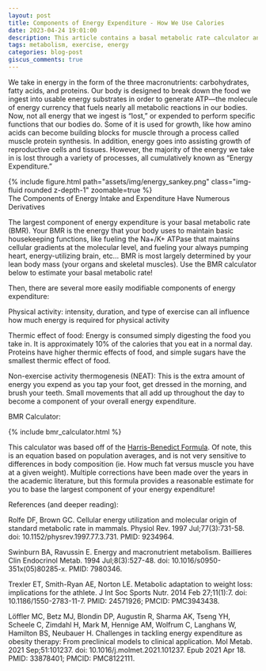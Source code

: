 ```yaml
---
layout: post
title: Components of Energy Expenditure - How We Use Calories
date: 2023-04-24 19:01:00
description: This article contains a basal metabolic rate calculator and an interactive graphic of the components of energy expenditure.
tags: metabolism, exercise, energy
categories: blog-post
giscus_comments: true
---
```

We take in energy in the form of the three macronutrients: carbohydrates, fatty acids, and proteins. Our body is designed to break down the food we ingest into usable energy substrates in order to generate ATP—the molecule of energy currency that fuels nearly all metabolic reactions in our bodies. Now, not all energy that we ingest is “lost,” or expended to perform specific functions that our bodies do. Some of it is used for growth, like how amino acids can become building blocks for muscle through a process called muscle protein synthesis. In addition, energy goes into assisting growth of reproductive cells and tissues. However, the majority of the energy we take in is lost through a variety of processes, all cumulatively known as “Energy Expenditure.”

<div class="row mt-3">
    <div class="col-sm mt-3 mt-md-0">
        {% include figure.html path="assets/img/energy_sankey.png" class="img-fluid rounded z-depth-1" zoomable=true %}
    </div>
</div>
<div class="caption">
    The Components of Energy Intake and Expenditure Have Numerous Derivatives
</div>

The largest component of energy expenditure is your basal metabolic rate (BMR). Your BMR is the energy that your body uses to maintain basic housekeeping functions, like fueling the Na+/K+ ATPase that maintains cellular gradients at the molecular level, and fueling your always pumping heart, energy-utilizing brain, etc… BMR is most largely determined by your lean body mass (your organs and skeletal muscles). Use the BMR calculator below to estimate your basal metabolic rate!

Then, there are several more easily modifiable components of energy expenditure:    

Physical activity: intensity, duration, and type of exercise can all influence how much energy is required for physical activity

Thermic effect of food: Energy is consumed simply digesting the food you take in. It is approximately 10% of the calories that you eat in a normal day. Proteins have higher thermic effects of food, and simple sugars have the smallest thermic effect of food.

Non-exercise activity thermogenesis (NEAT): This is the extra amount of energy you expend as you tap your foot, get dressed in the morning, and brush your teeth. Small movements that all add up throughout the day to become a component of your overall energy expenditure.

BMR Calculator:

{% include bmr_calculator.html %}

This calculator was based off of the <a href="https://en.wikipedia.org/wiki/Harris–Benedict_equation">Harris-Benedict Formula</a>. Of note, this is an equation based on population averages, and is not very sensitive to differences in body composition (ie. How much fat versus muscle you have at a given weight). Multiple corrections have been made over the years in the academic literature, but this formula provides a reasonable estimate for you to base the largest component of your energy expenditure!

References (and deeper reading): 

Rolfe DF, Brown GC. Cellular energy utilization and molecular origin of standard metabolic rate in mammals. Physiol Rev. 1997 Jul;77(3):731-58. doi: 10.1152/physrev.1997.77.3.731. PMID: 9234964.

Swinburn BA, Ravussin E. Energy and macronutrient metabolism. Baillieres Clin Endocrinol Metab. 1994 Jul;8(3):527-48. doi: 10.1016/s0950-351x(05)80285-x. PMID: 7980346.

Trexler ET, Smith-Ryan AE, Norton LE. Metabolic adaptation to weight loss: implications for the athlete. J Int Soc Sports Nutr. 2014 Feb 27;11(1):7. doi: 10.1186/1550-2783-11-7. PMID: 24571926; PMCID: PMC3943438.

Löffler MC, Betz MJ, Blondin DP, Augustin R, Sharma AK, Tseng YH, Scheele C, Zimdahl H, Mark M, Hennige AM, Wolfrum C, Langhans W, Hamilton BS, Neubauer H. Challenges in tackling energy expenditure as obesity therapy: From preclinical models to clinical application. Mol Metab. 2021 Sep;51:101237. doi: 10.1016/j.molmet.2021.101237. Epub 2021 Apr 18. PMID: 33878401; PMCID: PMC8122111.

